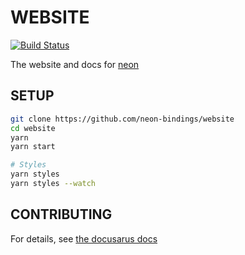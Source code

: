 # WEBSITE

[![Build Status](https://travis-ci.org/neon-bindings/website.svg?branch=master)](https://travis-ci.org/neon-bindings/website)

The website and docs for [neon](https://github.com/neon-bindings/neon)

## SETUP

```bash
git clone https://github.com/neon-bindings/website
cd website
yarn
yarn start

# Styles
yarn styles
yarn styles --watch
```

## CONTRIBUTING

For details, see [the docusarus docs](https://v2.docusaurus.io)
